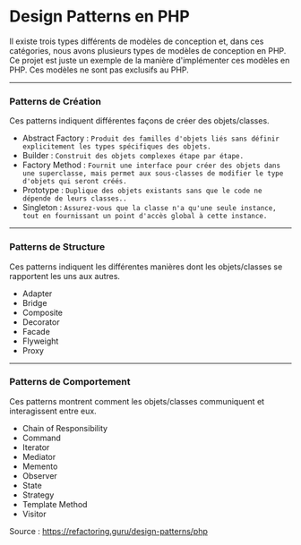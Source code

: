 # Design Patterns en PHP

Il existe trois types différents de modèles de conception et, dans ces catégories, nous avons plusieurs types de modèles de conception en PHP. Ce projet est juste un exemple de la manière d'implémenter ces modèles en PHP. Ces modèles ne sont pas exclusifs au PHP.

---
### Patterns de Création
Ces patterns indiquent différentes façons de créer des objets/classes.

- Abstract Factory : ```Produit des familles d'objets liés sans définir explicitement les types spécifiques des objets.```
- Builder : ```Construit des objets complexes étape par étape.```
- Factory Method : ```Fournit une interface pour créer des objets dans une superclasse, mais permet aux sous-classes de modifier le type d'objets qui seront créés.```
- Prototype : ```Duplique des objets existants sans que le code ne dépende de leurs classes..```
- Singleton : ```Assurez-vous que la classe n'a qu'une seule instance, tout en fournissant un point d'accès global à cette instance.```
---
### Patterns de Structure
Ces patterns indiquent les différentes manières dont les objets/classes se rapportent les uns aux autres.

- Adapter
- Bridge
- Composite
- Decorator
- Facade
- Flyweight
- Proxy
---
### Patterns de Comportement
Ces patterns montrent comment les objets/classes communiquent et interagissent entre eux.

- Chain of Responsibility
- Command
- Iterator
- Mediator
- Memento
- Observer
- State
- Strategy
- Template Method
- Visitor



Source : https://refactoring.guru/design-patterns/php